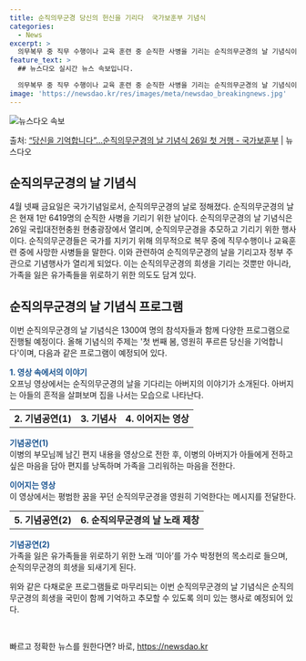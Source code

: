 ```yaml
---
title: 순직의무군경 당신의 헌신을 기리다  국가보훈부 기념식
categories:
  - News
excerpt: >
  의무복무 중 직무 수행이나 교육 훈련 중 순직한 사병을 기리는 순직의무군경의 날 기념식이 처음 열린다. 국가…
feature_text: >
  ## 뉴스다오 실시간 뉴스 속보입니다.

  의무복무 중 직무 수행이나 교육 훈련 중 순직한 사병을 기리는 순직의무군경의 날 기념식이 처음 열린다. 국가…
image: 'https://newsdao.kr/res/images/meta/newsdao_breakingnews.jpg'
---
```


![뉴스다오 속보](https://newsdao.kr/res/images/meta/newsdao_breakingnews.jpg)

<p>출처: <a href="https://newsdao.kr/3671" rel="dofollow">“당신을 기억합니다”…순직의무군경의 날 기념식 26일 첫 거행 - 국가보훈부</a> | 뉴스다오</p>

<h2 data-ke-size="size26">순직의무군경의 날 기념식</h2>

<p data-ke-size="size16">4월 넷째 금요일은 국가기념일로서, 순직의무군경의 날로 정해졌다. 순직의무군경의 날은 현재 1만 6419명의 순직한 사병을 기리기 위한 날이다. 순직의무군경의 날 기념식은 26일 국립대전현충원 현충광장에서 열리며, 순직의무군경을 추모하고 기리기 위한 행사이다. 순직의무군경들은 국가를 지키기 위해 의무적으로 복무 중에 직무수행이나 교육훈련 중에 사망한 사병들을 말한다. 이와 관련하여 순직의무군경의 날을 기리고자 정부 주관으로 기념행사가 열리게 되었다. 이는 순직의무군경의 희생을 기리는 것뿐만 아니라, 가족을 잃은 유가족들을 위로하기 위한 의도도 담겨 있다.</p>

<h2 data-ke-size="size24">순직의무군경의 날 기념식 프로그램</h2>

<p data-ke-size="size16">이번 순직의무군경의 날 기념식은 1300여 명의 참석자들과 함께 다양한 프로그램으로 진행될 예정이다. 올해 기념식의 주제는 '첫 번째 봄, 영원히 푸르른 당신을 기억합니다'이며, 다음과 같은 프로그램이 예정되어 있다.</p>

<p data-ke-size="size16"><b><span style="color: #1a5490;">1. 영상 속에서의 이야기</span></b><br>
오프닝 영상에서는 순직의무군경의 날을 기다리는 아버지의 이야기가 소개된다. 아버지는 아들의 흔적을 살펴보며 집을 나서는 모습으로 나타난다.</p>

<table>
<tbody>
<tr>
<td style="text-align: center; height: 17px;"><b>2. 기념공연(1)</b></td>
<td style="text-align: center; height: 17px;"><b>3. 기념사</b></td>
<td style="text-align: center; height: 17px;"><b>4. 이어지는 영상</b></td>
</tr>
</tbody>
</table>

<p data-ke-size="size16"><b><span style="color: #1a5490;">기념공연(1)</span></b><br>
이병의 부모님께 남긴 편지 내용을 영상으로 전한 후, 이병의 아버지가 아들에게 전하고 싶은 마음을 담아 편지를 낭독하며 가족을 그리워하는 마음을 전한다.</p>

<p data-ke-size="size16"><b><span style="color: #1a5490;">이어지는 영상</span></b><br>
이 영상에서는 평범한 꿈을 꾸던 순직의무군경을 영원히 기억한다는 메시지를 전달한다.</p>

<table>
<tbody>
<tr>
<td style="text-align: center; height: 17px;"><b>5. 기념공연(2)</b></td>
<td style="text-align: center; height: 17px;"><b>6. 순직의무군경의 날 노래 제창</b></td>
</tr>
</tbody>
</table>

<p data-ke-size="size16"><b><span style="color: #1a5490;">기념공연(2)</span></b><br>
가족을 잃은 유가족들을 위로하기 위한 노래 ‘미아’를 가수 박정현의 목소리로 들으며, 순직의무군경의 희생을 되새기게 된다.</p>

<p data-ke-size="size16">위와 같은 다채로운 프로그램들로 마무리되는 이번 순직의무군경의 날 기념식은 순직의무군경의 희생을 국민이 함께 기억하고 추모할 수 있도록 의미 있는 행사로 예정되어 있다.</p>

<p data-ke-size="size16">&nbsp;</p> 

빠르고 정확한 뉴스를 원한다면? 바로, <a href="https://newsdao.kr" rel="dofollow">https://newsdao.kr</a>


